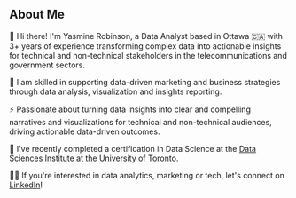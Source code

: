 ## About Me

👋 Hi there! I'm Yasmine Robinson, a Data Analyst based in Ottawa 🇨🇦 with 3+ years of experience transforming complex data into actionable insights for technical and non-technical stakeholders in the telecommunications and government sectors. 

🔭 I am skilled in supporting data-driven marketing and business strategies through data analysis, visualization and insights reporting. 

⚡ Passionate about turning data insights into clear and compelling narratives and visualizations for technical and non-technical audiences, driving actionable data-driven outcomes. 

🌱 I've recently completed a certification in Data Science at the [Data Sciences Institute at the University of Toronto](https://datasciences.utoronto.ca/).

🙌🏾 If you're interested in data analytics, marketing or tech, let's connect on [LinkedIn](https://www.linkedin.com/in/yasrobinson/)!

